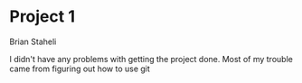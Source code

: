 Project 1
=========

Brian Staheli

I didn't have any problems with getting the project done. Most of my trouble came from figuring
out how to use git